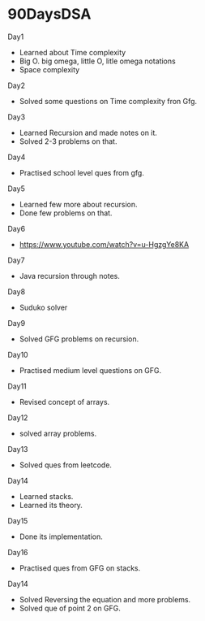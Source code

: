 # 90DaysDSA

Day1
 - Learned about Time complexity
 - Big O. big omega, little O, litle omega notations
 - Space complexity
 
Day2
 - Solved some questions on Time complexity fron Gfg.

Day3
 - Learned Recursion and made notes on it.
 - Solved 2-3 problems on that.
 
Day4
 - Practised school level ques from gfg.

Day5
 - Learned few more about recursion.
 - Done few problems on that.

Day6
 - https://www.youtube.com/watch?v=u-HgzgYe8KA

Day7
 - Java recursion through notes.

Day8
 - Suduko solver

Day9
 - Solved GFG problems on recursion.
 
Day10
 - Practised medium level questions on GFG.

Day11
 - Revised concept of arrays.
 
Day12
 - solved array problems.
 
Day13
 - Solved ques from leetcode.
 
Day14
 - Learned stacks.
 - Learned its theory.

Day15
 - Done its implementation.

Day16
 - Practised ques from GFG on stacks.

Day14
 - Solved Reversing the equation and more problems.
 - Solved que of point 2 on GFG.

